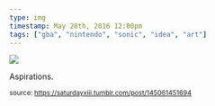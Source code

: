 ```yaml
---
type: img
timestamp: May 28th, 2016 12:00pm
tags: ["gba", "nintendo", "sonic", "idea", "art"]
---
```

<img src="https://saturdayxiii.github.io/media/media/145061451694.jpg"/>
                                                                                          
Aspirations.
 
                                    
                
                
                
                
                                
<small>source: https://saturdayxiii.tumblr.com/post/145061451694</small>